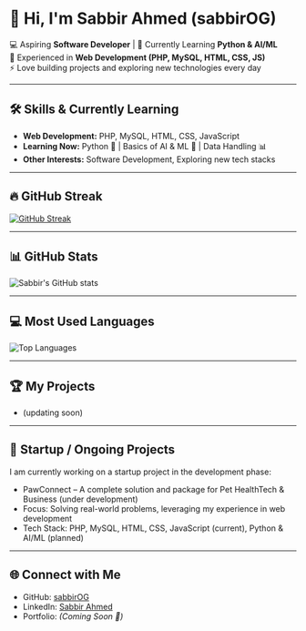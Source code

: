 # 👋 Hi, I'm Sabbir Ahmed (**sabbirOG**)

💻 Aspiring **Software Developer** | 🌱 Currently Learning **Python & AI/ML**  
🚀 Experienced in **Web Development (PHP, MySQL, HTML, CSS, JS)**  
⚡ Love building projects and exploring new technologies every day  

---

## 🛠️ Skills & Currently Learning
- **Web Development:** PHP, MySQL, HTML, CSS, JavaScript  
- **Learning Now:** Python 🐍 | Basics of AI & ML 🤖 | Data Handling 📊  
- **Other Interests:** Software Development, Exploring new tech stacks  

---

## 🔥 GitHub Streak
[![GitHub Streak](https://github-readme-streak-stats.herokuapp.com?user=sabbirOG&theme=tokyonight&hide_border=true)](https://git.io/streak-stats)

---

## 📊 GitHub Stats
![Sabbir's GitHub stats](https://github-readme-stats.vercel.app/api?username=sabbirOG&show_icons=true&theme=tokyonight)

---

## 💻 Most Used Languages
![Top Languages](https://github-readme-stats.vercel.app/api/top-langs/?username=sabbirOG&layout=compact&hide_border=true&theme=tokyonight)

---

## 🏆 My Projects
- (updating soon)

---

## 🚀 Startup / Ongoing Projects

I am currently working on a startup project in the development phase:  
- PawConnect – A complete solution and package for Pet HealthTech & Business (under development)
- Focus: Solving real-world problems, leveraging my experience in web development  
- Tech Stack: PHP, MySQL, HTML, CSS, JavaScript (current), Python & AI/ML (planned)

---

## 🌐 Connect with Me
- GitHub: [sabbirOG](https://github.com/sabbirOG)  
- LinkedIn: [Sabbir Ahmed](https://www.linkedin.com/in/sabbirgg/)  
- Portfolio: *(Coming Soon 🚀)*  
